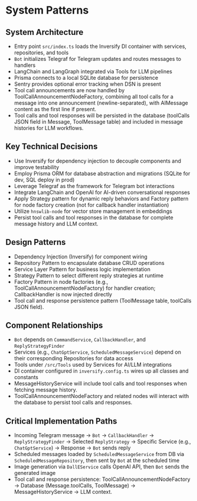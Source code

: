 # System Patterns

## System Architecture
- Entry point `src/index.ts` loads the Inversify DI container with services, repositories, and tools
- `Bot` initializes Telegraf for Telegram updates and routes messages to handlers
- LangChain and LangGraph integrated via Tools for LLM pipelines
- Prisma connects to a local SQLite database for persistence
- Sentry provides optional error tracking when DSN is present
- Tool call announcements are now handled by ToolCallAnnouncementNodeFactory, combining all tool calls for a message into one announcement (newline-separated), with AIMessage content as the first line if present.
- Tool calls and tool responses will be persisted in the database (toolCalls JSON field in Message, ToolMessage table) and included in message histories for LLM workflows.

## Key Technical Decisions
- Use Inversify for dependency injection to decouple components and improve testability
- Employ Prisma ORM for database abstraction and migrations (SQLite for dev, SQL deploy in prod)
- Leverage Telegraf as the framework for Telegram bot interactions
- Integrate LangChain and OpenAI for AI-driven conversational responses
- Apply Strategy pattern for dynamic reply behaviors and Factory pattern for node factory creation (not for callback handler instantiation)
- Utilize `hnswlib-node` for vector store management in embeddings
- Persist tool calls and tool responses in the database for complete message history and LLM context.

## Design Patterns
- Dependency Injection (Inversify) for component wiring
- Repository Pattern to encapsulate database CRUD operations
- Service Layer Pattern for business logic implementation
- Strategy Pattern to select different reply strategies at runtime
- Factory Pattern in node factories (e.g., ToolCallAnnouncementNodeFactory) for handler creation; CallbackHandler is now injected directly
- Tool call and response persistence pattern (ToolMessage table, toolCalls JSON field).

## Component Relationships
- `Bot` depends on `CommandService`, `CallbackHandler`, and `ReplyStrategyFinder`
- Services (e.g., `ChatGptService`, `ScheduledMessageService`) depend on their corresponding Repositories for data access
- Tools under `/src/Tools` used by Services for AI/LLM integrations
- DI container configured in `inversify.config.ts` wires up all classes and constants
- MessageHistoryService will include tool calls and tool responses when fetching message history.
- ToolCallAnnouncementNodeFactory and related nodes will interact with the database to persist tool calls and responses.

## Critical Implementation Paths
- Incoming Telegram message → `Bot` → `CallbackHandler` → `ReplyStrategyFinder` → Selected `ReplyStrategy` → Specific Service (e.g., `ChatGptService`) → Response → `Bot` sends reply
- Scheduled messages loaded by `ScheduledMessageService` from DB via `ScheduledMessageRepository`, then sent by `Bot` at the scheduled time
- Image generation via `DallEService` calls OpenAI API, then `Bot` sends the generated image 
- Tool call and response persistence: ToolCallAnnouncementNodeFactory → Database (Message.toolCalls, ToolMessage) → MessageHistoryService → LLM context. 